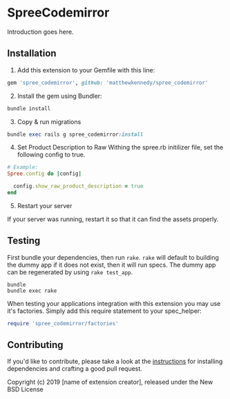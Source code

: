 # SpreeCodemirror

Introduction goes here.

## Installation

1. Add this extension to your Gemfile with this line:
  ```ruby
  gem 'spree_codemirror', github: 'matthewkennedy/spree_codemirror'
  ```

2. Install the gem using Bundler:
  ```ruby
  bundle install
  ```

3. Copy & run migrations
  ```ruby
  bundle exec rails g spree_codemirror:install
  ```

4. Set Product Description to Raw
  Withing the spree.rb initilizer file, set the following config to true.
  ```ruby
  # Example:
  Spree.config do |config|

    config.show_raw_product_description = true
  end
  ```

5. Restart your server

  If your server was running, restart it so that it can find the assets properly.

## Testing

First bundle your dependencies, then run `rake`. `rake` will default to building the dummy app if it does not exist, then it will run specs. The dummy app can be regenerated by using `rake test_app`.

```shell
bundle
bundle exec rake
```

When testing your applications integration with this extension you may use it's factories.
Simply add this require statement to your spec_helper:

```ruby
require 'spree_codemirror/factories'
```


## Contributing

If you'd like to contribute, please take a look at the
[instructions](CONTRIBUTING.md) for installing dependencies and crafting a good
pull request.

Copyright (c) 2019 [name of extension creator], released under the New BSD License
